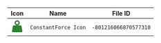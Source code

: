 | Icon | Name | File ID |
| ---  | ---  | ---     |
| ![](ConstantForce%20Icon.png) | `ConstantForce Icon` | `-801216066870577310` |
